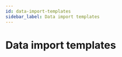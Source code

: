 ```yaml
---
id: data-import-templates
sidebar_label: Data import templates
---
```


# Data import templates




